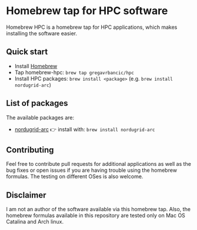 # Homebrew tap for HPC software

Homebrew HPC is a homebrew tap for HPC applications, which makes installing the software easier.

## Quick start

- Install [Homebrew](http://brew.sh/)
- Tap homebrew-hpc: ```brew tap gregavrbancic/hpc```
- Install HPC packages: ```brew install <package>``` (e.g. ```brew install nordugrid-arc```)

## List of packages

The available packages are:

- [nordugrid-arc](http://www.nordugrid.org/arc/arc6/) :point_right: install with: ```brew install nordugrid-arc```

## Contributing

Feel free to contribute pull requests for additional applications as well as the bug fixes or open issues if you are having trouble using the homebrew formulas. The testing on different OSes is also welcome.

## Disclaimer

I am not an author of the software available via this homebrew tap. Also, the homebrew formulas available in this repository are tested only on Mac OS Catalina and Arch linux.
